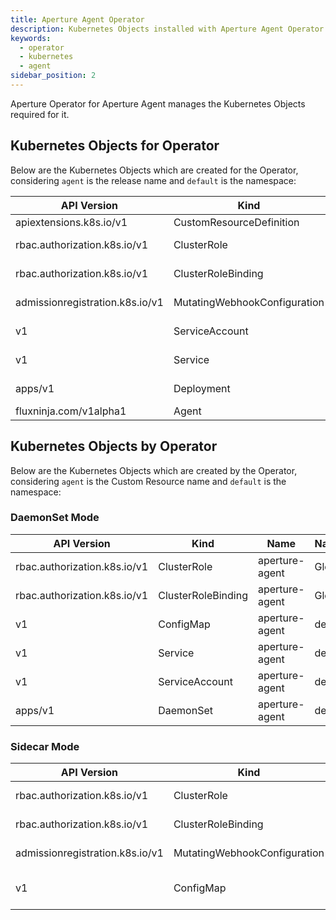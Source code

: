 ```yaml
---
title: Aperture Agent Operator
description: Kubernetes Objects installed with Aperture Agent Operator
keywords:
  - operator
  - kubernetes
  - agent
sidebar_position: 2
---
```


Aperture Operator for Aperture Agent manages the Kubernetes Objects required for
it.

## Kubernetes Objects for Operator

Below are the Kubernetes Objects which are created for the Operator, considering
`agent` is the release name and `default` is the namespace:

<!-- vale off -->

| API Version                     | Kind                         | Name                          | Namespace |
| ------------------------------- | ---------------------------- | ----------------------------- | --------- |
| apiextensions.k8s.io/v1         | CustomResourceDefinition     | agents.fluxninja.com          | Global    |
| rbac.authorization.k8s.io/v1    | ClusterRole                  | agent-aperture-agent-operator | Global    |
| rbac.authorization.k8s.io/v1    | ClusterRoleBinding           | agent-aperture-agent-operator | Global    |
| admissionregistration.k8s.io/v1 | MutatingWebhookConfiguration | aperture-agent-defaulter      | Global    |
| v1                              | ServiceAccount               | agent-aperture-agent-operator | default   |
| v1                              | Service                      | agent-aperture-agent-manager  | default   |
| apps/v1                         | Deployment                   | agent-aperture-agent-manager  | default   |
| fluxninja.com/v1alpha1          | Agent                        | agent                         | default   |

<!-- vale on -->

## Kubernetes Objects by Operator

Below are the Kubernetes Objects which are created by the Operator, considering
`agent` is the Custom Resource name and `default` is the namespace:

### DaemonSet Mode

<!-- vale off -->

| API Version                  | Kind               | Name           | Namespace |
| ---------------------------- | ------------------ | -------------- | --------- |
| rbac.authorization.k8s.io/v1 | ClusterRole        | aperture-agent | Global    |
| rbac.authorization.k8s.io/v1 | ClusterRoleBinding | aperture-agent | Global    |
| v1                           | ConfigMap          | aperture-agent | default   |
| v1                           | Service            | aperture-agent | default   |
| v1                           | ServiceAccount     | aperture-agent | default   |
| apps/v1                      | DaemonSet          | aperture-agent | default   |

<!-- vale on -->

### Sidecar Mode

<!-- vale off -->

| API Version                     | Kind                         | Name              | Namespace                      |
| ------------------------------- | ---------------------------- | ----------------- | ------------------------------ |
| rbac.authorization.k8s.io/v1    | ClusterRole                  | aperture-agent    | Global                         |
| rbac.authorization.k8s.io/v1    | ClusterRoleBinding           | aperture-agent    | Global                         |
| admissionregistration.k8s.io/v1 | MutatingWebhookConfiguration | aperture-injector | Global                         |
| v1                              | ConfigMap                    | aperture-agent    | All Sidecar enabled namespaces |

<!-- vale on -->

